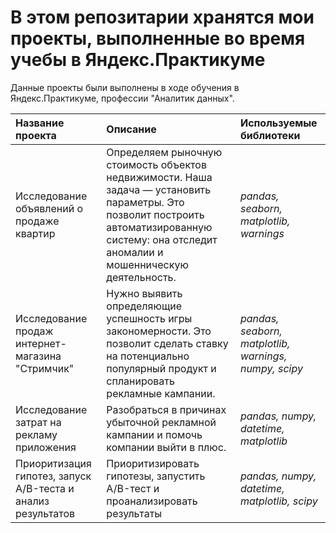 # В этом репозитарии хранятся мои проекты, выполненные во время учебы в Яндекс.Практикуме

Данные проекты были выполнены в ходе обучения в Яндекс.Практикуме, профессии "Аналитик данных".

| Название проекта | Описание | Используемые библиотеки | 
| :---------------------- | :---------------------- | :---------------------- |
| Исследование объявлений о продаже квартир | Определяем рыночную стоимость объектов недвижимости. Наша задача — установить параметры. Это позволит построить автоматизированную систему: она отследит аномалии и мошенническую деятельность.| *pandas, seaborn, matplotlib, warnings* | 
| Исследование продаж интернет-магазина "Стримчик" | Нужно выявить определяющие успешность игры закономерности. Это позволит сделать ставку на потенциально популярный продукт и спланировать рекламные кампании. | *pandas, seaborn, matplotlib, warnings, numpy, scipy*
| Исследование затрат на рекламу приложения | Разобраться в причинах убыточной рекламной кампании и помочь компании выйти в плюс. | *pandas, numpy, datetime, matplotlib*
| Приоритизация гипотез, запуск A/B-теста и анализ результатов | Приоритизировать гипотезы, запустить A/B-тест и проанализировать результаты | *pandas, numpy, datetime, matplotlib, scipy* 
